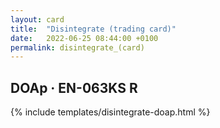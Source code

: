 ```yaml
---
layout: card
title:  "Disintegrate (trading card)"
date:   2022-06-25 08:44:00 +0100
permalink: disintegrate_(card)
---
```


## DOAp &middot; EN-063KS R

{% include templates/disintegrate-doap.html %}